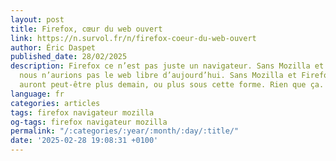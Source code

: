 ```yaml
---
layout: post
title: Fire­fox, cœur du web ouvert
link: https://n.survol.fr/n/firefox-coeur-du-web-ouvert
author: Éric Daspet
published_date: 28/02/2025
description: Fire­fox ce n’est pas juste un navi­ga­teur. Sans Mozilla et Fire­fox,
  nous n’au­rions pas le web libre d’aujourd’­hui. Sans Mozilla et Fire­fox nous n’en
  auront peut-être plus demain, ou plus sous cette forme. Rien que ça.
language: fr
categories: articles
tags: firefox navigateur mozilla
og-tags: firefox navigateur mozilla
permalink: "/:categories/:year/:month/:day/:title/"
date: '2025-02-28 19:08:31 +0100'
---
```

